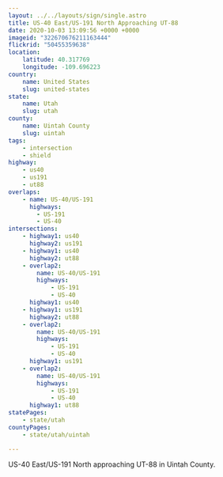 ```yaml
---
layout: ../../layouts/sign/single.astro
title: US-40 East/US-191 North Approaching UT-88
date: 2020-10-03 13:09:56 +0000 +0000
imageid: "322670676211163444"
flickrid: "50455359638"
location:
    latitude: 40.317769
    longitude: -109.696223
country:
    name: United States
    slug: united-states
state:
    name: Utah
    slug: utah
county:
    name: Uintah County
    slug: uintah
tags:
    - intersection
    - shield
highway:
    - us40
    - us191
    - ut88
overlaps:
    - name: US-40/US-191
      highways:
        - US-191
        - US-40
intersections:
    - highway1: us40
      highway2: us191
    - highway1: us40
      highway2: ut88
    - overlap2:
        name: US-40/US-191
        highways:
            - US-191
            - US-40
      highway1: us40
    - highway1: us191
      highway2: ut88
    - overlap2:
        name: US-40/US-191
        highways:
            - US-191
            - US-40
      highway1: us191
    - overlap2:
        name: US-40/US-191
        highways:
            - US-191
            - US-40
      highway1: ut88
statePages:
    - state/utah
countyPages:
    - state/utah/uintah

---
```

US-40 East/US-191 North approaching UT-88 in Uintah County.